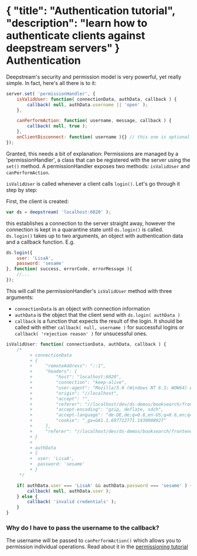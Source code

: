 {
	"title": "Authentication tutorial",
	"description": "learn how to authenticate clients against deepstream servers"
}
Authentication
======================================
Deepstream's security and permission model is very powerful, yet really simple. In fact,
here's all there is to it:

```javascript
server.set( 'permissionHandler', {
	isValidUser: function( connectionData, authData, callback ) {
		callback( null, authData.username || 'open' );
	},

	canPerformAction: function( username, message, callback ) {
		callback( null, true );
	},
	onClientDisconnect: function( username ){} // this one is optional
});
```

Granted, this needs a bit of explanation: Permissions are managed by a 'permissionHandler', a
class that can be registered with the server using the `set()` method. A permissionHandler exposes 
two methods: `isValidUser` and `canPerformAction`.

`isValidUser` is called whenever a client calls `login()`. Let's go through it step by step:

First, the client is created:

```javascript
var ds = deepstream( 'localhost:6020' );
```

this establishes a connection to the server straight away, however the connection is kept in a quarantine
state until `ds.login()` is called. `ds.login()` takes up to two arguments, an object with authentication data and
a callback function. E.g.

```javascript
ds.login({
	user: 'LisaA',
	password: 'sesame'
}, function( success, errorCode, errorMessage ){
	//...
});
```

This will call the permissionHandler's `isValidUser` method with three arguments:

* `connectionData` is an object with connection information
* `authData` is the object that the client send with `ds.login( authData )`
* `callback` is a function that expects the result of the login. It should be called with either `callback( null, username )` for successful logins or `callback( 'rejection reason' )` for unsucessful ones.

```javascript
isValidUser: function( connectionData, authData, callback ) {
	/* 
		 + connectionData
		 + {
		 +     "remoteAddress": "::1",
		 +     "headers": {
		 +         "host": "localhost:6020",
		 +         "connection": "keep-alive",
		 +         "user-agent": "Mozilla/5.0 (Windows NT 6.3; WOW64) AppleWebKit/537.36 (KHTML, like Gecko) Chrome/42.0.2311.135 Safari/537.36",
		 +         "origin": "//localhost",
		 +         "accept": "",
		 +         "referer": "//localhost/dev/ds-demos/booksearch/frontend/shell/",
		 +         "accept-encoding": "gzip, deflate, sdch",
		 +         "accept-language": "de-DE,de;q=0.8,en-US;q=0.6,en;q=0.4",
		 +         "cookie": "_ga=GA1.1.697722771.1430908927"
		 +     },
		 +     "referer": "//localhost/dev/ds-demos/booksearch/frontend/shell/"
		 + }
		 + 
		 + authData
		 + {
		 + 	user: 'LisaA',
		 + 	password: 'sesame'
		 + }
	 */

	if( authData.user === 'LisaA' && authData.password === 'sesame' ) {
		callback( null, authData.user );
	} else {
		callback( 'invalid credentials' );
	}
}
```

### Why do I have to pass the username to the callback?
The username will be passed to `canPerformAction()` which allows you to permission individual operations. Read about it in the [permissioning tutorial](permissioning.html)

</div>